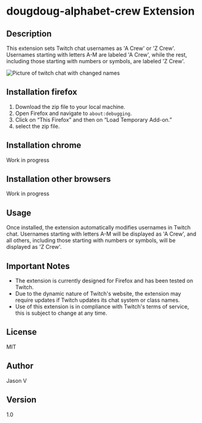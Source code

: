 # dougdoug-alphabet-crew Extension

## Description
This extension sets Twitch chat usernames as 'A Crew' or 'Z Crew'. Usernames starting with letters A-M are labeled 'A Crew', while the rest, including those starting with numbers or symbols, are labeled 'Z Crew'.

![Picture of twitch chat with changed names](https://imgur.com/sGXo557)

## Installation firefox
1. Download the zip file to your local machine.
2. Open Firefox and navigate to `about:debugging`.
3. Click on “This Firefox” and then on “Load Temporary Add-on.”
4. select the zip file.

## Installation chrome
Work in progress

## Installation other browsers
Work in progress

## Usage
Once installed, the extension automatically modifies usernames in Twitch chat. Usernames starting with letters A-M will be displayed as 'A Crew', and all others, including those starting with numbers or symbols, will be displayed as 'Z Crew'.

## Important Notes
- The extension is currently designed for Firefox and has been tested on Twitch.
- Due to the dynamic nature of Twitch's website, the extension may require updates if Twitch updates its chat system or class names.
- Use of this extension is in compliance with Twitch's terms of service, this is subject to change at any time.

## License
MIT

## Author
Jason V

## Version
1.0

